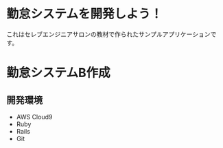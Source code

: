 # 勤怠システムを開発しよう！

これはセレブエンジニアサロンの教材で作られたサンプルアプリケーションです。

# 勤怠システムB作成

## 開発環境

* AWS Cloud9
* Ruby
* Rails
* Git